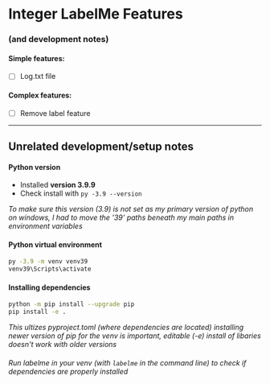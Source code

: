 # Integer LabelMe Features 
### (and development notes)

#### Simple features:

- [ ] Log.txt file

#### Complex features:

- [ ] Remove label feature

---
## Unrelated development/setup notes
#### Python version
- Installed **version 3.9.9**
- Check install with `py -3.9 --version`

*To make sure this version (3.9) is not set as my primary version of python on windows, I had to move the '39' paths beneath my main paths in environment variables*

#### Python virtual environment
```bash
py -3.9 -m venv venv39
venv39\Scripts\activate
```

#### Installing dependencies
```bash
python -m pip install --upgrade pip
pip install -e .
```
*This ultizes pyproject.toml (where dependencies are located)
installing newer version of pip for the venv is important, editable (-e) install of libaries doesn't work with older versions*

###### Run labelme in your venv (with ```labelme``` in the command line) to check if dependencies are properly installed


